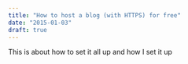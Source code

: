 ```yaml
---
title: "How to host a blog (with HTTPS) for free"
date: "2015-01-03"
draft: true
---
```


This is about how to set it all up and how I set it up

